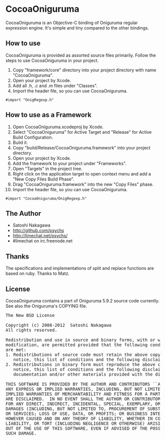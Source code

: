 # CocoaOniguruma

CocoaOniguruma is an Objective-C binding of Oniguruma regular expression engine.
It's simple and tiny compared to the other bindings.

## How to use

CocoaOniguruma is provided as assorted source files primarily.
Follow the steps to use CocoaOniguruma in your project.

1. Copy "framework/core" directory into your project directory with name "CocoaOniguruma".
2. Open your project by Xcode.
3. Add all .h, .c and .m files under "Classes".
4. Import the header file, so you can use CocoaOniguruma.
<pre><code>#import "OnigRegexp.h"</code></pre>

## How to use as a Framework

1. Open CocoaOniguruma.xcodeproj by Xcode.
2. Select "CocoaOniguruma" for Active Target and "Release" for Active Build Configuration.
3. Build it.
4. Copy "build/Release/CocoaOniguruma.framework" into your project directory.
5. Open your project by Xcode.
6. Add the framework to your project under "Frameworks".
7. Open "Targets" in the project tree.
8. Right click on the application target to open context menu and add a "New Copy Files Build Phase".
9. Drag "CocoaOniguruma.framework" into the new "Copy Files" phase.
10. Import the header file, so you can use CocoaOniguruma.
<pre><code>#import "CocoaOniguruma/OnigRegexp.h"</code></pre>

## The Author

* Satoshi Nakagawa
* http://github.com/psychs
* http://limechat.net/psychs/
* #limechat on irc.freenode.net

## Thanks

The specifications and implementations of split and replace functions are based on ruby.
Thanks to Matz.

## License

CocoaOniguruma contains a part of Oniguruma 5.9.2 source code currently.
See also the Oniguruma's COPYING file.

<pre>
The New BSD License

Copyright (c) 2008-2012  Satoshi Nakagawa  <psychs AT limechat DOT net>
All rights reserved.

Redistribution and use in source and binary forms, with or without
modification, are permitted provided that the following conditions
are met:
1. Redistributions of source code must retain the above copyright
   notice, this list of conditions and the following disclaimer.
2. Redistributions in binary form must reproduce the above copyright
   notice, this list of conditions and the following disclaimer in the
   documentation and/or other materials provided with the distribution.

THIS SOFTWARE IS PROVIDED BY THE AUTHOR AND CONTRIBUTORS ``AS IS'' AND
ANY EXPRESS OR IMPLIED WARRANTIES, INCLUDING, BUT NOT LIMITED TO, THE
IMPLIED WARRANTIES OF MERCHANTABILITY AND FITNESS FOR A PARTICULAR PURPOSE
ARE DISCLAIMED.  IN NO EVENT SHALL THE AUTHOR OR CONTRIBUTORS BE LIABLE
FOR ANY DIRECT, INDIRECT, INCIDENTAL, SPECIAL, EXEMPLARY, OR CONSEQUENTIAL
DAMAGES (INCLUDING, BUT NOT LIMITED TO, PROCUREMENT OF SUBSTITUTE GOODS
OR SERVICES; LOSS OF USE, DATA, OR PROFITS; OR BUSINESS INTERRUPTION)
HOWEVER CAUSED AND ON ANY THEORY OF LIABILITY, WHETHER IN CONTRACT, STRICT
LIABILITY, OR TORT (INCLUDING NEGLIGENCE OR OTHERWISE) ARISING IN ANY WAY
OUT OF THE USE OF THIS SOFTWARE, EVEN IF ADVISED OF THE POSSIBILITY OF
SUCH DAMAGE.
</pre>
